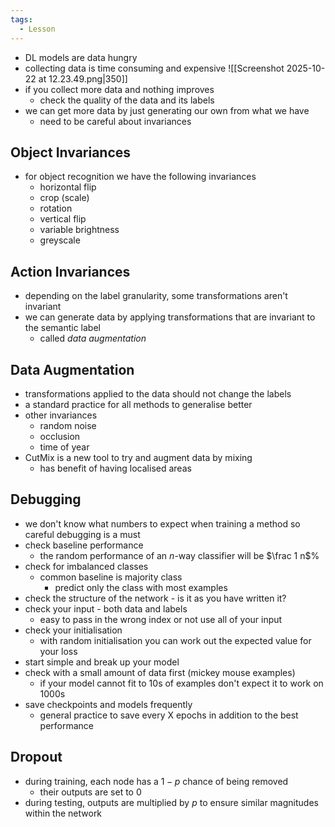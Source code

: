 ```yaml
---
tags:
  - Lesson
---
```

- DL models are data hungry
- collecting data is time consuming and expensive
![[Screenshot 2025-10-22 at 12.23.49.png|350]]
- if you collect more data and nothing improves
	- check the quality of the data and its labels
- we can get more data by just generating our own from what we have
	- need to be careful about invariances
## Object Invariances
- for object recognition we have the following invariances
	- horizontal flip
	- crop (scale)
	- rotation
	- vertical flip
	- variable brightness
	- greyscale
## Action Invariances
- depending on the label granularity, some transformations aren't invariant
- we can generate data by applying transformations that are invariant to the semantic label
	- called *data augmentation*
## Data Augmentation
- transformations applied to the data should not change the labels
- a standard practice for all methods to generalise better
- other invariances
	- random noise
	- occlusion
	- time of year
- CutMix is a new tool to try and augment data by mixing
	- has benefit of having localised areas
## Debugging
- we don't know what numbers to expect when training a method so careful debugging is a must
- check baseline performance 
	- the random performance of an $n$-way classifier will be $\frac 1 n$%
- check for imbalanced classes
	- common baseline is majority class
		- predict only the class with most examples
- check the structure of the network - is it as you have written it?
- check your input - both data and labels
	- easy to pass in the wrong index or not use all of your input
- check your initialisation 
	- with random initialisation you can work out the expected value for your loss
- start simple and break up your model
- check with a small amount of data first (mickey mouse examples)
	- if your model cannot fit to 10s of examples don't expect it to work on 1000s
- save checkpoints and models frequently
	- general practice to save every X epochs in addition to the best performance
## Dropout
- during training, each node has a $1-p$ chance of being removed
	- their outputs are set to 0
- during testing, outputs are multiplied by $p$ to ensure similar magnitudes within the network